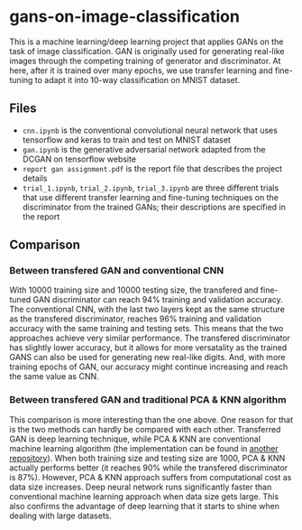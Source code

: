 # gans-on-image-classification
This is a machine learning/deep learning project that applies GANs on the task of image classification. GAN is originally used for generating real-like images through the competing training of generator and discriminator. At here, after it is trained over many epochs, we use transfer learning and fine-tuning to adapt it into 10-way classification on MNIST dataset. 

## Files
- `cnn.ipynb` is the conventional convolutional neural network that uses tensorflow and keras to train and test on MNIST dataset
- `gan.ipynb` is the generative adversarial network adapted from the DCGAN on tensorflow website
- `report gan assignment.pdf` is the report file that describes the project details
- `trial_1.ipynb`, `trial_2.ipynb`, `trial_3.ipynb` are three different trials that use different transfer learning and fine-tuning techniques on the discriminator from the trained GANs; their descriptions are specified in the report

## Comparison
### Between transfered GAN and conventional CNN
With 10000 training size and 10000 testing size, the transfered and fine-tuned GAN discriminator can reach 94% training and validation accuracy. The conventional CNN, with the last two layers kept as the same structure as the transfered discriminator, reaches 96% training and validation accuracy with the same training and testing sets. This means that the two approaches achieve very similar performance. The transfered discriminator has slightly lower accuracy, but it allows for more versatality as the trained GANS can also be used for generating new real-like digits. And, with more training epochs of GAN, our accuracy might continue increasing and reach the same value as CNN.

### Between transfered GAN and traditional PCA & KNN algorithm
This comparison is more interesting than the one above. One reason for that is the two methods can hardly be compared with each other. Transferred GAN is deep learning technique, while PCA & KNN are conventional machine learning algorithm (the implementation can be found in [another repository](https://github.com/ck44liu/eigenvalue-for-mnist-classification)). When both training size and testing size are 1000, PCA & KNN actually performs better (it reaches 90% while the transfered discriminator is 87%). However, PCA & KNN approach suffers from computational cost as data size increases. Deep neural network runs significantly faster than conventional machine learning approach when data size gets large. This also confirms the advantage of deep learning that it starts to shine when dealing with large datasets.
